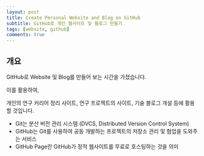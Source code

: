 ```yaml
---
layout: post
title: Create Personal Website and Blog on GitHub
subtitle: GitHub로 개인 웹사이트 및 블로그 만들기
tags: [website, github]
comments: true
---
```


## 개요

GitHub로 Website 및 Blog를 만들어 보는 시간을 가졌습니다.

이를 활용하여,

개인의 연구 커리어 정리 사이트, 연구 프로젝트의 사이트, 기술 블로그 개설 등에 활용할 것입니다.

- Git는 분산 버전 관리 시스템 (DVCS, Distributed Version Control System)
- GitHub는 Git를 사용하여 공동 개발하는 프로젝트의 저장소 관리 및 협업을 도와주는 서비스
- GitHub Page란 GitHub가 정적 웹사이트를 무료로 호스팅하는 것을 의미

